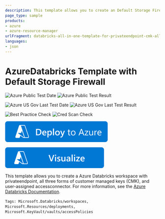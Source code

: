 ```yaml
---
description: This template allows you to create an Default Storage Firewall enabled Azure Databricks workspace with Privateendpoint, all three forms of CMK, and User-Assigned Access Connector.
page_type: sample
products:
- azure
- azure-resource-manager
urlFragment: databricks-all-in-one-template-for-privateendpoint-cmk-all-forms-default-storage-firewall
languages:
- json
---
```

# AzureDatabricks Template with Default Storage Firewall

![Azure Public Test Date](https://azurequickstartsservice.blob.core.windows.net/badges/quickstarts/microsoft.databricks/databricks-all-in-one-template-for-privateendpoint-cmk-all-forms-default-storage-firewall/PublicLastTestDate.svg)
![Azure Public Test Result](https://azurequickstartsservice.blob.core.windows.net/badges/quickstarts/microsoft.databricks/databricks-all-in-one-template-for-privateendpoint-cmk-all-forms-default-storage-firewall/PublicDeployment.svg)

![Azure US Gov Last Test Date](https://azurequickstartsservice.blob.core.windows.net/badges/quickstarts/microsoft.databricks/databricks-all-in-one-template-for-privateendpoint-cmk-all-forms-default-storage-firewall/FairfaxLastTestDate.svg)
![Azure US Gov Last Test Result](https://azurequickstartsservice.blob.core.windows.net/badges/quickstarts/microsoft.databricks/databricks-all-in-one-template-for-privateendpoint-cmk-all-forms-default-storage-firewall/FairfaxDeployment.svg)

![Best Practice Check](https://azurequickstartsservice.blob.core.windows.net/badges/quickstarts/microsoft.databricks/databricks-all-in-one-template-for-privateendpoint-cmk-all-forms-default-storage-firewall/BestPracticeResult.svg)
![Cred Scan Check](https://azurequickstartsservice.blob.core.windows.net/badges/quickstarts/microsoft.databricks/databricks-all-in-one-template-for-privateendpoint-cmk-all-forms-default-storage-firewall/CredScanResult.svg)

[![Deploy To Azure](https://raw.githubusercontent.com/Azure/azure-quickstart-templates/master/1-CONTRIBUTION-GUIDE/images/deploytoazure.svg?sanitize=true)](https://portal.azure.com/#create/Microsoft.Template/uri/https%3A%2F%2Fraw.githubusercontent.com%2FAzure%2Fazure-quickstart-templates%2Fmaster%2Fquickstarts%2Fmicrosoft.databricks%2Fdatabricks-all-in-one-template-for-privateendpoint-cmk-all-forms-default-storage-firewall%2Fazuredeploy.json)

[![Visualize](https://raw.githubusercontent.com/Azure/azure-quickstart-templates/master/1-CONTRIBUTION-GUIDE/images/visualizebutton.svg?sanitize=true)](http://armviz.io/#/?load=https%3A%2F%2Fraw.githubusercontent.com%2FAzure%2Fazure-quickstart-templates%2Fmaster%2Fquickstarts%2Fmicrosoft.databricks%2Fdatabricks-all-in-one-template-for-privateendpoint-cmk-all-forms-default-storage-firewall%2Fazuredeploy.json)


This template allows you to create a Azure Databricks workspace with privateendpoint, all three forms of customer managed keys (CMK), and user-assigned accessconnector. For more information, see the [Azure Databricks Documentation](https://learn.microsoft.com/azure/azure-databricks/).

`Tags: Microsoft.Databricks/workspaces, Microsoft.Resources/deployments, Microsoft.KeyVault/vaults/accessPolicies`